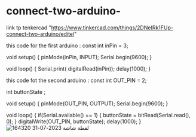 # connect-two-arduino-

link tp tenkercad "https://www.tinkercad.com/things/2DNeIRk1FUp-connect-two-arduino/editel"

this code for the first arduino :
const int inPin = 3;


void setup()
{
  pinMode(inPin, INPUT);
  Serial.begin(9600);
}

void loop()
{
  Serial.print( digitalRead(inPin));
  delay(1000);
}

this code fot the second arduino :
const int OUT_PIN = 2;

int buttonState ;

void setup()
{
  pinMode(OUT_PIN, OUTPUT);
  Serial.begin(9600);
}

void loop()
{
  if(Serial.available() == 1) {
    buttonState = bitRead(Serial.read(), 0);
  }
  digitalWrite(OUT_PIN, buttonState);
  delay(1000);
}
![لقطة شاشة 2023-07-31 164320](https://github.com/Ammaralaseri/connect-two-arduino-/assets/140005774/ddb9893b-8346-41ba-82b5-fd9d9f664233)

